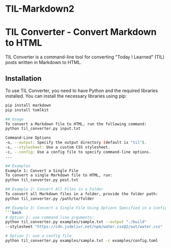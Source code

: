 # TIL-Markdown2

# TIL Converter - Convert Markdown to HTML
TIL Converter is a command-line tool for converting "Today I Learned" (TIL) posts written in Markdown to HTML.

## Installation 
To use TIL Converter, you need to have Python and the required libraries installed. You can install the necessary libraries using pip:

```bash
pip install markdown
pip install tomlkit

## Usage
To convert a Markdown file to HTML, run the following command:
python til_converter.py input.txt

Command-Line Options
-o, --output: Specify the output directory (default is "til").
-s, --stylesheet: Use a custom CSS stylesheet.
-c, --config: Use a config file to specify command-line options.
...

## Examples
Example 1: Convert a Single File
To convert a single Markdown file to HTML, run:
python til_converter.py post.txt

## Example 2: Convert All Files in a Folder
To convert all Markdown files in a folder, provide the folder path:
python til_converter.py /path/to/folder

## Example 3: Convert a Single File Using Options Specified in a Config File
```bash
# Option 1: use command line arguments:
python til_converter.py examples/sample.txt --output "./build" 
--stylesheet "https://cdn.jsdelivr.net/npm/water.css@2/out/water.css"

# Option 2: use a config file
python til_converter.py examples/sample.txt -c examples/config.toml
```